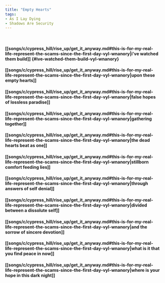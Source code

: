```yaml
---
title: "Empty Hearts"
tags:
- As I Lay Dying
- Shadows Are Security
---
```

&nbsp;
#### [[songs/c/cypress_hill/rise_up/get_it_anyway.md#this-is-for-my-real-life-represent-the-scams-since-the-first-day-vyl-wnanory|i've watched them build]] {#ive-watched-them-build-vyl-wnanory}
#### [[songs/c/cypress_hill/rise_up/get_it_anyway.md#this-is-for-my-real-life-represent-the-scams-since-the-first-day-vyl-wnanory|upon these empty hearts]]
#### [[songs/c/cypress_hill/rise_up/get_it_anyway.md#this-is-for-my-real-life-represent-the-scams-since-the-first-day-vyl-wnanory|false hopes of lossless paradise]]
#### [[songs/c/cypress_hill/rise_up/get_it_anyway.md#this-is-for-my-real-life-represent-the-scams-since-the-first-day-vyl-wnanory|gathering together]]
#### [[songs/c/cypress_hill/rise_up/get_it_anyway.md#this-is-for-my-real-life-represent-the-scams-since-the-first-day-vyl-wnanory|the dead hearts beat as one]]
#### [[songs/c/cypress_hill/rise_up/get_it_anyway.md#this-is-for-my-real-life-represent-the-scams-since-the-first-day-vyl-wnanory|stillborn comfort feeding lies]]
#### [[songs/c/cypress_hill/rise_up/get_it_anyway.md#this-is-for-my-real-life-represent-the-scams-since-the-first-day-vyl-wnanory|through answers of self denial]]
#### [[songs/c/cypress_hill/rise_up/get_it_anyway.md#this-is-for-my-real-life-represent-the-scams-since-the-first-day-vyl-wnanory|divided between a dissolute self]]
#### [[songs/c/cypress_hill/rise_up/get_it_anyway.md#this-is-for-my-real-life-represent-the-scams-since-the-first-day-vyl-wnanory|and the sorrow of sincere devotion]]
#### [[songs/c/cypress_hill/rise_up/get_it_anyway.md#this-is-for-my-real-life-represent-the-scams-since-the-first-day-vyl-wnanory|what is it that you find peace in now]]
#### [[songs/c/cypress_hill/rise_up/get_it_anyway.md#this-is-for-my-real-life-represent-the-scams-since-the-first-day-vyl-wnanory|where is your hope in this dark night]]
